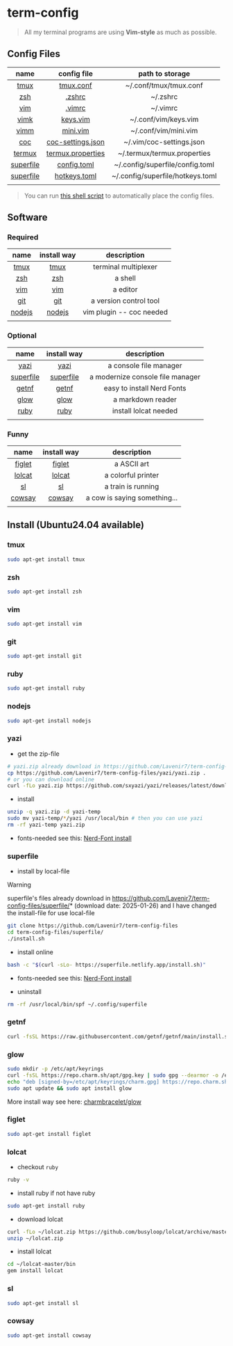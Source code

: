 # term-config

> All my terminal programs are using **Vim-style** as much as possible.

## Config Files

| name                                  | config file                                               | path to storage                  |
| :-:                                   | :-:                                                       | :-:                              |
| [tmux](./Documents/tmux.md)           | [tmux.conf](./confFiles/tmux/tmux.conf)                   | ~/.conf/tmux/tmux.conf           |
| [zsh](./Documents/zsh.md)             | [.zshrc](./confFiles/zsh/.zshrc)                          | ~/.zshrc                         |
| [vim](./Documents/vim.md)             | [.vimrc](./confFiles/vim/.vimrc)                          | ~/.vimrc                         |
| [vimk](./Documents/vim.md)            | [keys.vim](./confFiles/vim/keys.vim)                      | ~/.conf/vim/keys.vim             |
| [vimm](./Documents/vim.md)            | [mini.vim](./confFiles/vim/mini.vim)                      | ~/.conf/vim/mini.vim             |
| [coc](./Documents/coc.md)             | [coc-settings.json](./confFiles/vim/coc-settings.json)    | ~/.vim/coc-settings.json         |
| [termux](./Documents/termux.md)       | [termux.properties](./confFiles/termux/termux.properties) | ~/.termux/termux.properties      |
| [superfile](./Documents/superfile.md) | [config.toml](./confFiles/superfile/config.toml)          | ~/.config/superfile/config.toml  |
| [superfile](./Documents/superfile.md) | [hotkeys.toml](./confFiles/superfile/hotkeys.toml)        | ~/.config/superfile/hotkeys.toml |
|                                       |                                                           |                                  |

> You can run [this shell script](./autoConfig/placeConfigFiles.sh) to automatically place the config files.


## Software
### Required
| name                        | install way       | description              |
| :-:                         | :-:               | :-:                      |
| [tmux](./Documents/tmux.md) | [tmux](#tmux)     | terminal multiplexer     |
| [zsh](./Documents/zsh.md)   | [zsh](#zsh)       | a shell                  |
| [vim](./Documents/vim.md)   | [vim](#vim)       | a editor                 |
| [git](#git)                 | [git](#git)       | a version control tool   |
| [nodejs](#nodejs)           | [nodejs](#nodejs) | vim plugin -- coc needed |
|                             |                   |                          |

### Optional
| name                                  | install way             | description                      |
| :-:                                   | :-:                     | :-:                              |
| [yazi](./Documents/yazi.md)           | [yazi](#yazi)           | a console file manager           |
| [superfile](./Documents/superfile.md) | [superfile](#superfile) | a modernize console file manager |
| [getnf](#getnf)                       | [getnf](#getnf)         | easy to install Nerd Fonts       |
| [glow](#glow)                         | [glow](#glow)           | a markdown reader                |
| [ruby](#ruby)                         | [ruby](#ruby)           | install lolcat needed            |
|                                       |                         |                                  |

### Funny
| name              | install way       | description                  |
| :-:               | :-:               | :-:                          |
| [figlet](#figlet) | [figlet](#figlet) | a ASCII art                  |
| [lolcat](#lolcat) | [lolcat](#lolcat) | a colorful printer           |
| [sl](#sl)         | [sl](#sl)         | a train is running           |
| [cowsay](#cowsay) | [cowsay](#cowsay) | a cow is saying something... |
|                   |                   |                              |

## Install (Ubuntu24.04 available)

### tmux
```sh
sudo apt-get install tmux
```

### zsh
```sh
sudo apt-get install zsh
```

### vim
```sh
sudo apt-get install vim
```

### git
```sh
sudo apt-get install git
```

### ruby
```sh
sudo apt-get install ruby
```

### nodejs
```sh
sudo apt-get install nodejs
```

### yazi

- get the zip-file
```sh
# yazi.zip already download in https://github.com/Lavenir7/term-config-files/yazi/yazi.zip (download date: 2025-01-26)
cp https://github.com/Lavenir7/term-config-files/yazi/yazi.zip .
# or you can download online
curl -fLo yazi.zip https://github.com/sxyazi/yazi/releases/latest/download/yazi-x86_64-unknown-linux-gnu.zip
```

- install
```sh
unzip -q yazi.zip -d yazi-temp
sudo mv yazi-temp/*/yazi /usr/local/bin # then you can use yazi
rm -rf yazi-temp yazi.zip
```

- fonts-needed
see this: [Nerd-Font install](./Documents/nerdfont.md)

### superfile

- install by local-file
> [!warning]
> superfile's files already download in https://github.com/Lavenir7/term-config-files/superfile/* (download date: 2025-01-26)
> and I have changed the install-file for use local-file
```sh
git clone https://github.com/Lavenir7/term-config-files
cd term-config-files/superfile/
./install.sh
```

- install online
```sh
bash -c "$(curl -sLo- https://superfile.netlify.app/install.sh)"
```
- fonts-needed
see this: [Nerd-Font install](./Documents/nerdfont.md)

- uninstall
```sh
rm -rf /usr/local/bin/spf ~/.config/superfile
```

### getnf
```sh
curl -fsSL https://raw.githubusercontent.com/getnf/getnf/main/install.sh | zsh -s -- --tag=v0.1.0
```

### glow
```sh
sudo mkdir -p /etc/apt/keyrings
curl -fsSL https://repo.charm.sh/apt/gpg.key | sudo gpg --dearmor -o /etc/apt/keyrings/charm.gpg
echo "deb [signed-by=/etc/apt/keyrings/charm.gpg] https://repo.charm.sh/apt/ * *" | sudo tee /etc/apt/sources.list.d/charm.list
sudo apt update && sudo apt install glow
```
More install way see here: [charmbracelet/glow](https://github.com/charmbracelet/glow)

### figlet
```sh
sudo apt-get install figlet
```

### lolcat
- checkout `ruby`
```sh
ruby -v
```

- install ruby if not have ruby
```sh
sudo apt-get install ruby
```

- download lolcat
```sh
curl -fLo ~/lolcat.zip https://github.com/busyloop/lolcat/archive/master.zip
unzip ~/lolcat.zip
```

- install lolcat
```sh
cd ~/lolcat-master/bin
gem install lolcat
```

### sl
```sh
sudo apt-get install sl
```

### cowsay
```sh
sudo apt-get install cowsay
```


